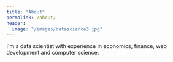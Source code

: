 ```yaml
---
title: "About"
permalink: /about/
header:
  image: "/images/datascience3.jpg"
---
```


I'm a data scientist with experience in economics, finance, web development and computer science.
